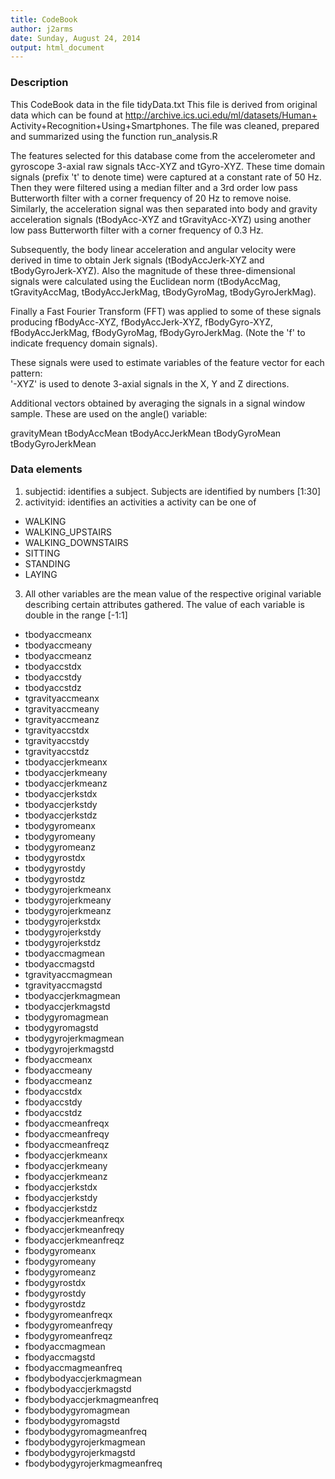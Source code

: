 ```yaml
---
title: CodeBook
author: j2arms
date: Sunday, August 24, 2014
output: html_document
---
```

### Description
This CodeBook data in the file tidyData.txt
This file is derived from original data which can be found at 
http://archive.ics.uci.edu/ml/datasets/Human+ Activity+Recognition+Using+Smartphones.
The file was cleaned, prepared and summarized using the function run_analysis.R

The features selected for this database come from the accelerometer and gyroscope 3-axial raw signals tAcc-XYZ and tGyro-XYZ. These time domain signals (prefix 't' to denote time) were captured at a constant rate of 50 Hz. Then they were filtered using a median filter and a 3rd order low pass Butterworth filter with a corner frequency of 20 Hz to remove noise. Similarly, the acceleration signal was then separated into body and gravity acceleration signals (tBodyAcc-XYZ and tGravityAcc-XYZ) using another low pass Butterworth filter with a corner frequency of 0.3 Hz. 

Subsequently, the body linear acceleration and angular velocity were derived in time to obtain Jerk signals (tBodyAccJerk-XYZ and tBodyGyroJerk-XYZ). Also the magnitude of these three-dimensional signals were calculated using the Euclidean norm (tBodyAccMag, tGravityAccMag, tBodyAccJerkMag, tBodyGyroMag, tBodyGyroJerkMag). 

Finally a Fast Fourier Transform (FFT) was applied to some of these signals producing fBodyAcc-XYZ, fBodyAccJerk-XYZ, fBodyGyro-XYZ, fBodyAccJerkMag, fBodyGyroMag, fBodyGyroJerkMag. (Note the 'f' to indicate frequency domain signals). 

These signals were used to estimate variables of the feature vector for each pattern:  
'-XYZ' is used to denote 3-axial signals in the X, Y and Z directions.

Additional vectors obtained by averaging the signals in a signal window sample. These are used on the angle() variable:

gravityMean
tBodyAccMean
tBodyAccJerkMean
tBodyGyroMean
tBodyGyroJerkMean

### Data elements
1. subjectid:  identifies a subject. Subjects are identified by numbers [1:30]
2. activityid: identifies an activities a activity can be one of 
  + WALKING
  + WALKING_UPSTAIRS
  + WALKING_DOWNSTAIRS
  + SITTING
  + STANDING
  + LAYING

3. All other variables are the mean value of the respective original variable describing certain attributes gathered. 
The value of each variable is double in the range [-1:1]
+ tbodyaccmeanx               
+ tbodyaccmeany
+ tbodyaccmeanz
+ tbodyaccstdx
+ tbodyaccstdy
+ tbodyaccstdz
+ tgravityaccmeanx            
+ tgravityaccmeany
+ tgravityaccmeanz
+ tgravityaccstdx             
+ tgravityaccstdy
+ tgravityaccstdz
+ tbodyaccjerkmeanx           
+ tbodyaccjerkmeany
+ tbodyaccjerkmeanz
+ tbodyaccjerkstdx
+ tbodyaccjerkstdy
+ tbodyaccjerkstdz
+ tbodygyromeanx
+ tbodygyromeany
+ tbodygyromeanz
+ tbodygyrostdx               
+ tbodygyrostdy
+ tbodygyrostdz
+ tbodygyrojerkmeanx          
+ tbodygyrojerkmeany
+ tbodygyrojerkmeanz
+ tbodygyrojerkstdx           
+ tbodygyrojerkstdy
+ tbodygyrojerkstdz
+ tbodyaccmagmean             
+ tbodyaccmagstd
+ tgravityaccmagmean
+ tgravityaccmagstd           
+ tbodyaccjerkmagmean
+ tbodyaccjerkmagstd
+ tbodygyromagmean            
+ tbodygyromagstd
+ tbodygyrojerkmagmean
+ tbodygyrojerkmagstd         
+ fbodyaccmeanx
+ fbodyaccmeany
+ fbodyaccmeanz               
+ fbodyaccstdx
+ fbodyaccstdy
+ fbodyaccstdz                
+ fbodyaccmeanfreqx
+ fbodyaccmeanfreqy
+ fbodyaccmeanfreqz           
+ fbodyaccjerkmeanx
+ fbodyaccjerkmeany
+ fbodyaccjerkmeanz           
+ fbodyaccjerkstdx
+ fbodyaccjerkstdy
+ fbodyaccjerkstdz            
+ fbodyaccjerkmeanfreqx
+ fbodyaccjerkmeanfreqy
+ fbodyaccjerkmeanfreqz       
+ fbodygyromeanx
+ fbodygyromeany
+ fbodygyromeanz              
+ fbodygyrostdx
+ fbodygyrostdy
+ fbodygyrostdz               
+ fbodygyromeanfreqx
+ fbodygyromeanfreqy
+ fbodygyromeanfreqz          
+ fbodyaccmagmean
+ fbodyaccmagstd
+ fbodyaccmagmeanfreq         
+ fbodybodyaccjerkmagmean
+ fbodybodyaccjerkmagstd
+ fbodybodyaccjerkmagmeanfreq 
+ fbodybodygyromagmean
+ fbodybodygyromagstd
+ fbodybodygyromagmeanfreq    
+ fbodybodygyrojerkmagmean
+ fbodybodygyrojerkmagstd
+ fbodybodygyrojerkmagmeanfreq

